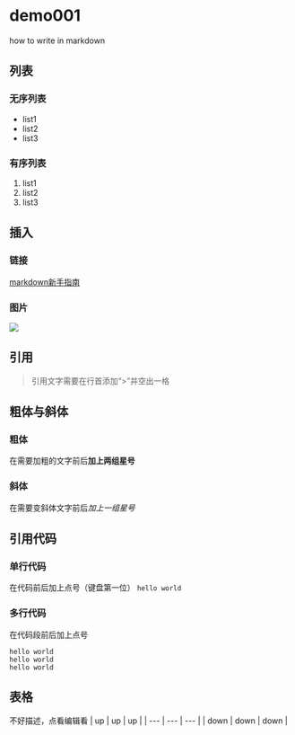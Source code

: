 # demo001
how to write in markdown

## 列表
### 无序列表
- list1
- list2
- list3
### 有序列表
1. list1
2. list2
3. list3

## 插入
### 链接
[markdown新手指南](https://www.jianshu.com/p/q81RER)
### 图片
![](https://upload-images.jianshu.io/upload_images/259-90ac0f366310f464.jpg)

## 引用
> 引用文字需要在行首添加“>”并空出一格

## 粗体与斜体
### 粗体
在需要加粗的文字前后**加上两组星号**
### 斜体
在需要变斜体文字前后*加上一组星号*

## 引用代码
### 单行代码
在代码前后加上点号（键盘第一位）
`hello world`
### 多行代码
在代码段前后加上点号
```
hello world
hello world
hello world
```

## 表格
不好描述，点看编辑看
| up | up | up |
| --- | --- | --- |
| down | down | down |
